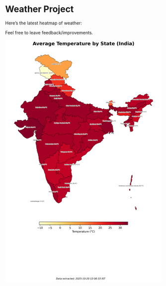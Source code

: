 # Weather Project

Here’s the latest heatmap of weather:

Feel free to leave feedback/improvements.

![India Heatmap](docs/assets/india_heatmap.png?v=F5D70B)
